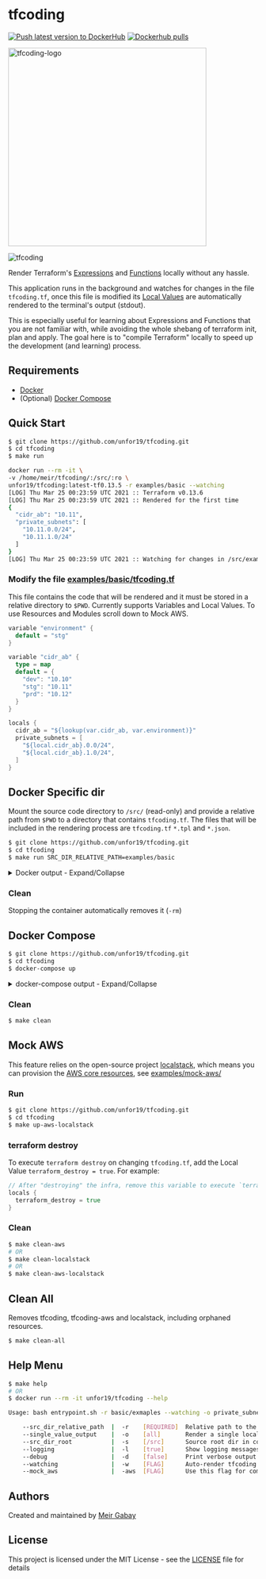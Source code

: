 # tfcoding

[![Push latest version to DockerHub](https://github.com/unfor19/tfcoding/actions/workflows/docker-latest.yml/badge.svg)](https://github.com/unfor19/tfcoding/actions/workflows/docker-latest.yml) [![Dockerhub pulls](https://img.shields.io/docker/pulls/unfor19/tfcoding)](https://hub.docker.com/r/unfor19/tfcoding)

<img alt="tfcoding-logo" src="https://user-images.githubusercontent.com/15122452/111926094-22f28e80-8ab4-11eb-9a72-ca2394d6bb33.png" width="400" />

![tfcoding](https://user-images.githubusercontent.com/15122452/111927698-4caeb400-8aba-11eb-9d80-a19ba48c6e6a.gif)

Render Terraform's [Expressions](https://www.terraform.io/docs/language/expressions/index.html) and [Functions](https://www.terraform.io/docs/language/functions/index.html) locally without any hassle.

This application runs in the background and watches for changes in the file `tfcoding.tf`, once this file is modified its [Local Values](https://www.terraform.io/docs/language/values/locals.html) are automatically rendered to the terminal's output (stdout).

This is especially useful for learning about Expressions and Functions that you are not familiar with, while avoiding the whole shebang of terraform init, plan and apply. The goal here is to "compile Terraform" locally to speed up the development (and learning) process.

## Requirements

- [Docker](https://docs.docker.com/get-docker/)
- (Optional) [Docker Compose](https://docs.docker.com/compose/install/)

## Quick Start

```bash
$ git clone https://github.com/unfor19/tfcoding.git
$ cd tfcoding
$ make run

docker run --rm -it \
-v /home/meir/tfcoding/:/src/:ro \
unfor19/tfcoding:latest-tf0.13.5 -r examples/basic --watching 
[LOG] Thu Mar 25 00:23:59 UTC 2021 :: Terraform v0.13.6
[LOG] Thu Mar 25 00:23:59 UTC 2021 :: Rendered for the first time
{
  "cidr_ab": "10.11",
  "private_subnets": [
    "10.11.0.0/24",
    "10.11.1.0/24"
  ]
}
[LOG] Thu Mar 25 00:23:59 UTC 2021 :: Watching for changes in /src/examples/basic/tfcoding.tf
```

### Modify the file [examples/basic/tfcoding.tf](./examples/basic/tfcoding.tf)

This file contains the code that will be rendered and it must be stored in a relative directory to `$PWD`. Currently supports Variables and Local Values. To use Resources and Modules scroll down to Mock AWS.

```go
variable "environment" {
  default = "stg"
}

variable "cidr_ab" {
  type = map
  default = {
    "dev": "10.10"
    "stg": "10.11"
    "prd": "10.12"
  }
}

locals {
  cidr_ab = "${lookup(var.cidr_ab, var.environment)}"
  private_subnets = [
    "${local.cidr_ab}.0.0/24",
    "${local.cidr_ab}.1.0/24",
  ]
}
```

## Docker Specific dir

Mount the source code directory to `/src/` (read-only) and provide a relative path from `$PWD` to a directory that contains `tfcoding.tf`. The files that will be included in the rendering process are `tfcoding.tf` `*.tpl` and `*.json`.

```bash
$ git clone https://github.com/unfor19/tfcoding.git
$ cd tfcoding
$ make run SRC_DIR_RELATIVE_PATH=examples/basic
```

<details>

<summary>Docker output - Expand/Collapse</summary>

```bash
[LOG] Sun Mar 21 22:28:24 UTC 2021 :: Terraform v0.13.5
[LOG] Sun Mar 21 22:28:24 UTC 2021 :: Rendered for the first time
{
  "cidr_ab": "10.11",
  "private_subnets": [
    "10.11.0.0/24",
    "10.11.1.0/24"
  ]
}
[LOG] Sun Mar 21 22:28:24 UTC 2021 :: Watching for changes in /src/examples/basic/tfcoding.tf
# Meanwhile ... Changed the map variable cidr_ab.stg from 10.11 to 10.17
[LOG] Sun Mar 21 22:29:46 UTC 2021 :: Rendered
{
  "cidr_ab": "10.17",
  "private_subnets": [
    "10.17.0.0/24",
    "10.17.1.0/24"
  ]
}

# Hit CTRL+C to stop the app (container)
# To see a more complicated example change basic to complex
```

</details>

### Clean

Stopping the container automatically removes it (`-rm`)

## Docker Compose

```bash
$ git clone https://github.com/unfor19/tfcoding.git
$ cd tfcoding
$ docker-compose up
```

<details>

<summary>docker-compose output - Expand/Collapse</summary>

```bash
Starting tfcoding ... done
Attaching to tfcoding
tfcoding    | [LOG] Mon Mar 22 00:00:35 UTC 2021 :: Terraform v0.13.5
tfcoding    | [LOG] Mon Mar 22 00:00:35 UTC 2021 :: Rendered for the first time
tfcoding    | {
tfcoding    |   "cidr_ab": "10.11",
tfcoding    |   "private_subnets": [
tfcoding    |     "10.11.0.0/24",
tfcoding    |     "10.11.1.0/24"
tfcoding    |   ]
tfcoding    | }
tfcoding    | [LOG] Mon Mar 22 00:00:36 UTC 2021 :: Watching for changes in /src/examples/basic/tfcoding.tf
# Meanwhile ... Changed the map variable cidr_ab.stg from 10.11 to 10.17
tfcoding    | [LOG] Mon Mar 22 00:00:58 UTC 2021 :: Rendered
tfcoding    | {
tfcoding    |   "cidr_ab": "10.17",
tfcoding    |   "private_subnets": [
tfcoding    |     "10.17.0.0/24",
tfcoding    |     "10.17.1.0/24"
tfcoding    |   ]
tfcoding    | }
```

</details>

### Clean

```bash
$ make clean
```

## Mock AWS

This feature relies on the open-source project [localstack](https://github.com/localstack/localstack), which means you can provision the [AWS core resources](https://github.com/localstack/localstack#overview), see [examples/mock-aws/](./examples/mock-aws/)


### Run

```bash
$ git clone https://github.com/unfor19/tfcoding.git
$ cd tfcoding
$ make up-aws-localstack
```

### terraform destroy

To execute `terraform destroy` on changing `tfcoding.tf`, add the Local Value `terraform_destroy = true`. For example:

```go
// After "destroying" the infra, remove this variable to execute `terraform apply`
locals {
  terraform_destroy = true
}
```

### Clean

```bash
$ make clean-aws
# OR
$ make clean-localstack
# OR
$ make clean-aws-localstack
```

## Clean All

Removes tfcoding, tfcoding-aws and localstack, including orphaned resources.

```bash
$ make clean-all
```

## Help Menu

```bash
$ make help
# OR
$ docker run --rm -it unfor19/tfcoding --help
```

<!-- replacer_start_helpmenu -->

```bash
Usage: bash entrypoint.sh -r basic/exmaples --watching -o private_subnets

	--src_dir_relative_path  |  -r    [REQUIRED]  Relative path to the dir that contains tfcoding.tf
	--single_value_output    |  -o    [all]       Render a single local variable
	--src_dir_root           |  -s    [/src]      Source root dir in container
	--logging                |  -l    [true]      Show logging messages
	--debug                  |  -d    [false]     Print verbose output
	--watching               |  -w    [FLAG]      Auto-render tfcoding.tf on change
	--mock_aws               |  -aws  [FLAG]      Use this flag for communicating with Localstack
```

<!-- replacer_end_helpmenu -->


## Authors

Created and maintained by [Meir Gabay](https://github.com/unfor19)

## License

This project is licensed under the MIT License - see the [LICENSE](https://github.com/unfor19/tfcoding/blob/master/LICENSE) file for details
